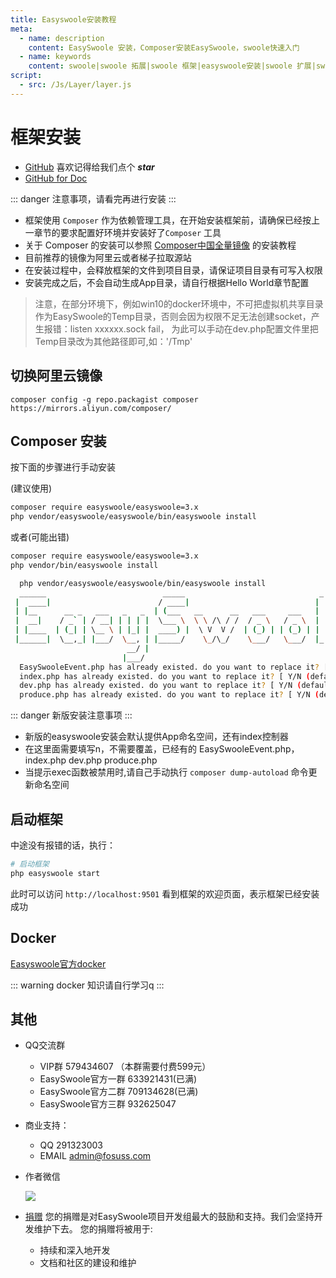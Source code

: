 ```yaml
---
title: Easyswoole安装教程
meta:
  - name: description
    content: EasySwoole 安装，Composer安装EasySwoole，swoole快速入门
  - name: keywords
    content: swoole|swoole 拓展|swoole 框架|easyswoole安装|swoole 扩展|swoole框架|swoole
script:
  - src: /Js/Layer/layer.js
---
```



# 框架安装


- [GitHub](https://github.com/easy-swoole/easyswoole)  喜欢记得给我们点个 ***star***
- [GitHub for Doc](github.com/easy-swoole/doc-3.3.x)

::: danger 
注意事项，请看完再进行安装
:::

- 框架使用 `Composer` 作为依赖管理工具，在开始安装框架前，请确保已经按上一章节的要求配置好环境并安装好了`Composer` 工具
- 关于 Composer 的安装可以参照 [Composer中国全量镜像](https://pkg.phpcomposer.com/#how-to-install-composer) 的安装教程
- 目前推荐的镜像为阿里云或者梯子拉取源站
- 在安装过程中，会释放框架的文件到项目目录，请保证项目目录有可写入权限
- 安装完成之后，不会自动生成App目录，请自行根据Hello World章节配置


> 注意，在部分环境下，例如win10的docker环境中，不可把虚拟机共享目录作为EasySwoole的Temp目录，否则会因为权限不足无法创建socket，产生报错：listen xxxxxx.sock fail，
> 为此可以手动在dev.php配置文件里把Temp目录改为其他路径即可,如：'/Tmp'


## 切换阿里云镜像
````
composer config -g repo.packagist composer https://mirrors.aliyun.com/composer/
````
## Composer 安装

按下面的步骤进行手动安装

(建议使用)
```bash
composer require easyswoole/easyswoole=3.x
php vendor/easyswoole/easyswoole/bin/easyswoole install
```


或者(可能出错)
```bash
composer require easyswoole/easyswoole=3.x
php vendor/bin/easyswoole install
```

```bash
  php vendor/easyswoole/easyswoole/bin/easyswoole install
  ______                          _____                              _        
 |  ____|                        / ____|                            | |       
 | |__      __ _   ___   _   _  | (___   __      __   ___     ___   | |   ___ 
 |  __|    / _` | / __| | | | |  \___ \  \ \ /\ / /  / _ \   / _ \  | |  / _ \
 | |____  | (_| | \__ \ | |_| |  ____) |  \ V  V /  | (_) | | (_) | | | |  __/
 |______|  \__,_| |___/  \__, | |_____/    \_/\_/    \___/   \___/  |_|  \___|
                          __/ |                                                
                         |___/                                                
  EasySwooleEvent.php has already existed. do you want to replace it? [ Y/N (default) ] : n
  index.php has already existed. do you want to replace it? [ Y/N (default) ] : n
  dev.php has already existed. do you want to replace it? [ Y/N (default) ] : n
  produce.php has already existed. do you want to replace it? [ Y/N (default) ] : n
```

::: danger 
新版安装注意事项
:::
- 新版的easyswoole安装会默认提供App命名空间，还有index控制器
- 在这里面需要填写n，不需要覆盖，已经有的 EasySwooleEvent.php，index.php dev.php produce.php
- 当提示exec函数被禁用时,请自己手动执行 `composer dump-autoload` 命令更新命名空间
## 启动框架

中途没有报错的话，执行：
```bash
# 启动框架
php easyswoole start
```
此时可以访问 `http://localhost:9501` 看到框架的欢迎页面，表示框架已经安装成功


## Docker

[Easyswoole官方docker](docker.md)


::: warning 
 docker 知识请自行学习q
:::

## 其他

- QQ交流群
    - VIP群 579434607 （本群需要付费599元）
    - EasySwoole官方一群 633921431(已满)
    - EasySwoole官方二群 709134628(已满)
    - EasySwoole官方三群 932625047
    
- 商业支持：
    - QQ 291323003
    - EMAIL admin@fosuss.com
        
- 作者微信

     ![](/Images/Passage/authWx.png)
    
- [捐赠](../Preface/donation.md)
    您的捐赠是对EasySwoole项目开发组最大的鼓励和支持。我们会坚持开发维护下去。 您的捐赠将被用于:
        
  - 持续和深入地开发
  - 文档和社区的建设和维护

<script>
        if(localStorage.getItem('isNew') != 1){
            localStorage.setItem('isNew',1);
            layer.confirm('是否给EasySwoole点个赞',{offset:'c'},function (index) {
                 layer.msg('感谢您的支持',{offset:'c'});
                     setTimeout(function () {
                         window.open('https://github.com/easy-swoole/easyswoole');
                  },1500);
             });              
        }
</script>